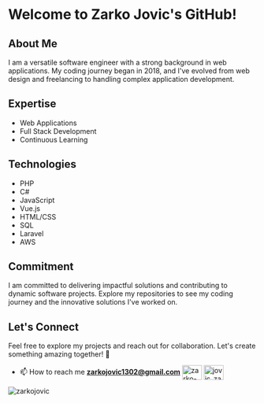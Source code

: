 # Welcome to Zarko Jovic's GitHub!

## About Me
I am a versatile software engineer with a strong background in web applications. My coding journey began in 2018, and I've evolved from web design and freelancing to handling complex application development.

## Expertise
- Web Applications
- Full Stack Development
- Continuous Learning

## Technologies
- PHP
- C#
- JavaScript
- Vue.js
- HTML/CSS
- SQL
- Laravel
- AWS

## Commitment
I am committed to delivering impactful solutions and contributing to dynamic software projects. Explore my repositories to see my coding journey and the innovative solutions I've worked on.

## Let's Connect
Feel free to explore my projects and reach out for collaboration. Let's create something amazing together! 🚀

- 📫 How to reach me **zarkojovic1302@gmail.com**
<a href="https://linkedin.com/in/zarko-jovic-software-engineer" target="blank"><img align="center" src="https://raw.githubusercontent.com/rahuldkjain/github-profile-readme-generator/master/src/images/icons/Social/linked-in-alt.svg" alt="zarko-jovic-software-engineer" height="30" width="40" /></a>
<a href="https://instagram.com/jovic_zarko" target="blank"><img align="center" src="https://raw.githubusercontent.com/rahuldkjain/github-profile-readme-generator/master/src/images/icons/Social/instagram.svg" alt="jovic_zarko" height="30" width="40" /></a>

<p><img align="center" src="https://github-readme-stats.vercel.app/api/top-langs?username=zarkojovic&show_icons=true&locale=en&layout=compact" alt="zarkojovic" /></p>
